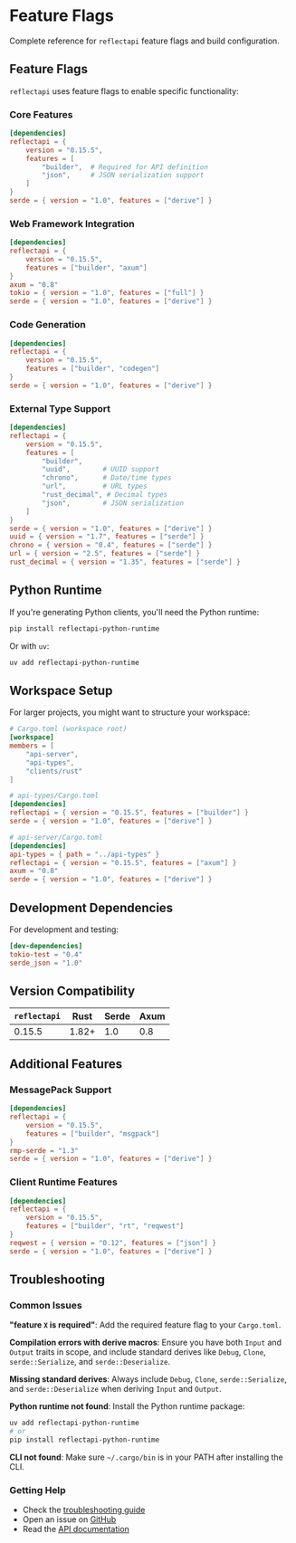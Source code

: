 # Feature Flags

Complete reference for `reflectapi` feature flags and build configuration.

## Feature Flags

`reflectapi` uses feature flags to enable specific functionality:

### Core Features

```toml
[dependencies]
reflectapi = { 
    version = "0.15.5", 
    features = [
        "builder",  # Required for API definition
        "json",     # JSON serialization support
    ] 
}
serde = { version = "1.0", features = ["derive"] }
```

### Web Framework Integration

```toml
[dependencies]
reflectapi = { 
    version = "0.15.5", 
    features = ["builder", "axum"] 
}
axum = "0.8"
tokio = { version = "1.0", features = ["full"] }
serde = { version = "1.0", features = ["derive"] }
```

### Code Generation

```toml
[dependencies]
reflectapi = { 
    version = "0.15.5", 
    features = ["builder", "codegen"] 
}
serde = { version = "1.0", features = ["derive"] }
```

### External Type Support

```toml
[dependencies]
reflectapi = { 
    version = "0.15.5", 
    features = [
        "builder",
        "uuid",        # UUID support
        "chrono",      # Date/time types
        "url",         # URL types
        "rust_decimal", # Decimal types
        "json",        # JSON serialization
    ] 
}
serde = { version = "1.0", features = ["derive"] }
uuid = { version = "1.7", features = ["serde"] }
chrono = { version = "0.4", features = ["serde"] }
url = { version = "2.5", features = ["serde"] }
rust_decimal = { version = "1.35", features = ["serde"] }
```

## Python Runtime

If you're generating Python clients, you'll need the Python runtime:

```bash
pip install reflectapi-python-runtime
```

Or with `uv`:

```bash
uv add reflectapi-python-runtime
```

## Workspace Setup

For larger projects, you might want to structure your workspace:

```toml
# Cargo.toml (workspace root)
[workspace]
members = [
    "api-server",
    "api-types", 
    "clients/rust"
]

# api-types/Cargo.toml
[dependencies]
reflectapi = { version = "0.15.5", features = ["builder"] }
serde = { version = "1.0", features = ["derive"] }

# api-server/Cargo.toml  
[dependencies]
api-types = { path = "../api-types" }
reflectapi = { version = "0.15.5", features = ["axum"] }
axum = "0.8"
serde = { version = "1.0", features = ["derive"] }
```

## Development Dependencies

For development and testing:

```toml
[dev-dependencies]
tokio-test = "0.4"
serde_json = "1.0"
```

## Version Compatibility

| `reflectapi` | Rust | Serde | Axum |
|--------------|------|-------|---------| 
| 0.15.5       | 1.82+ | 1.0   | 0.8  |

## Additional Features

### MessagePack Support

```toml
[dependencies]
reflectapi = { 
    version = "0.15.5", 
    features = ["builder", "msgpack"] 
}
rmp-serde = "1.3"
serde = { version = "1.0", features = ["derive"] }
```

### Client Runtime Features

```toml
[dependencies]
reflectapi = { 
    version = "0.15.5", 
    features = ["builder", "rt", "reqwest"] 
}
reqwest = { version = "0.12", features = ["json"] }
serde = { version = "1.0", features = ["derive"] }
```

## Troubleshooting

### Common Issues

**"feature `X` is required"**: Add the required feature flag to your `Cargo.toml`.

**Compilation errors with derive macros**: Ensure you have both `Input` and `Output` traits in scope, and include standard derives like `Debug`, `Clone`, `serde::Serialize`, and `serde::Deserialize`.

**Missing standard derives**: Always include `Debug`, `Clone`, `serde::Serialize`, and `serde::Deserialize` when deriving `Input` and `Output`.

**Python runtime not found**: Install the Python runtime package:
```bash
uv add reflectapi-python-runtime
# or
pip install reflectapi-python-runtime
```

**CLI not found**: Make sure `~/.cargo/bin` is in your PATH after installing the CLI.

### Getting Help

- Check the [troubleshooting guide](./troubleshooting.md)
- Open an issue on [GitHub](https://github.com/thepartly/reflectapi)
- Read the [API documentation](https://docs.rs/reflectapi)